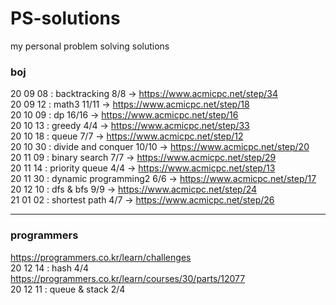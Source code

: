 # PS-solutions
my personal problem solving solutions

### boj
20 09 08 : backtracking 8/8 -> https://www.acmicpc.net/step/34  
20 09 12 : math3 11/11 -> https://www.acmicpc.net/step/18  
20 10 09 : dp 16/16 -> https://www.acmicpc.net/step/16   
20 10 13 : greedy 4/4 -> https://www.acmicpc.net/step/33   
20 10 18 : queue 7/7 -> https://www.acmicpc.net/step/12   
20 10 30 : divide and conquer 10/10 -> https://www.acmicpc.net/step/20   
20 11 09 : binary search 7/7 -> https://www.acmicpc.net/step/29   
20 11 14 : priority queue 4/4 -> https://www.acmicpc.net/step/13   
20 11 30 : dynamic programming2 6/6 -> https://www.acmicpc.net/step/17   
20 12 10 : dfs & bfs 9/9 -> https://www.acmicpc.net/step/24   
21 01 02 : shortest path 4/7 -> https://www.acmicpc.net/step/26   

- - -
### programmers
https://programmers.co.kr/learn/challenges  
20 12 14 : hash 4/4 https://programmers.co.kr/learn/courses/30/parts/12077   
20 12 11 : queue & stack 2/4   
